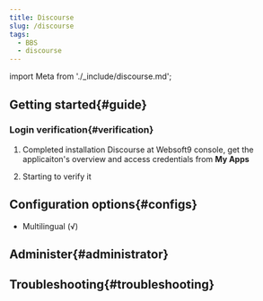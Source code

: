 ```yaml
---
title: Discourse
slug: /discourse
tags:
  - BBS
  - discourse
---
```


import Meta from './_include/discourse.md';

<Meta name="meta" />

## Getting started{#guide}

### Login verification{#verification}

1. Completed installation Discourse at Websoft9 console, get the applicaiton's overview and access credentials from **My Apps**  

2. Starting to verify it

## Configuration options{#configs}

- Multilingual (√)

## Administer{#administrator}

## Troubleshooting{#troubleshooting}